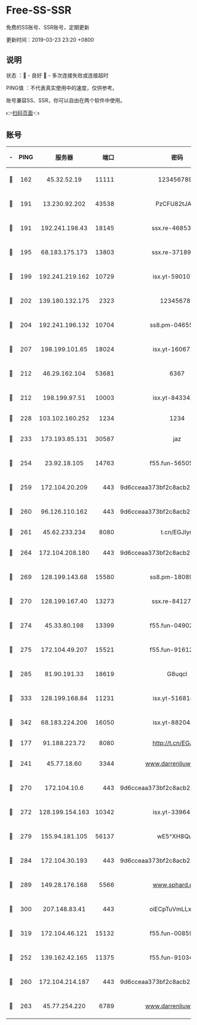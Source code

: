 # Free-SS-SSR

免费的SS账号、SSR账号，定期更新

更新时间：2019-03-23 23:20 +0800

## 说明

状态     ：🙂 - 良好 🙁 - 多次连接失败或连接超时

PING值   ：不代表真实使用中的速度，仅供参考。

账号兼容SS、SSR，你可以自由在两个软件中使用。

👉[扫码页面](https://liesauer.github.io/Free-SS-SSR/)👈

## 账号

|-|PING|服务器|端口|密码|加密方式|区域|
|:----:|:----:|:-----:|-----:|:----:|:----:|:----:|
|🙂|162|45.32.52.19|11111|1234567890|aes-256-cfb|JP|
|🙂|191|13.230.92.202|43538|PzCFU82tJAdZ|aes-256-cfb|JP|
|🙂|191|192.241.198.43|18145|ssx.re-46853856|aes-256-cfb|US|
|🙂|195|68.183.175.173|13803|ssx.re-37189274|aes-256-cfb|US|
|🙂|199|192.241.219.162|10729|isx.yt-59010753|aes-256-cfb|US|
|🙂|202|139.180.132.175|2323|123456789|aes-256-cfb|SG|
|🙂|204|192.241.196.132|10704|ss8.pm-04655152|aes-256-cfb|US|
|🙂|207|198.199.101.65|18024|isx.yt-16067242|aes-256-cfb|US|
|🙂|212|46.29.162.104|53681|6367|aes-128-ctr|RU|
|🙂|212|198.199.97.51|10003|isx.yt-84334223|aes-256-cfb|US|
|🙂|228|103.102.160.252|1234|1234|rc4-md5|JP|
|🙂|233|173.193.85.131|30587|jaz|aes-256-cfb|US|
|🙂|254|23.92.18.105|14763|f55.fun-56505886|aes-256-cfb|US|
|🙂|259|172.104.20.209|443|9d6cceaa373bf2c8acb22e60b6a58be6|aes-256-cfb|US|
|🙂|260|96.126.110.162|443|9d6cceaa373bf2c8acb22e60b6a58be6|aes-256-cfb|US|
|🙂|261|45.62.233.234|8080|t.cn/EGJIyrl|rc4-md5|CA|
|🙂|264|172.104.208.180|443|9d6cceaa373bf2c8acb22e60b6a58be6|aes-256-cfb|US|
|🙂|269|128.199.143.68|15580|ss8.pm-18089615|aes-256-cfb|SG|
|🙂|270|128.199.167.40|13273|ssx.re-84127043|aes-256-cfb|SG|
|🙂|274|45.33.80.198|13399|f55.fun-04902399|aes-256-cfb|US|
|🙂|275|172.104.49.207|15521|f55.fun-91612366|aes-256-cfb|SG|
|🙂|285|81.90.191.33|18619|G8uqcl|aes-256-cfb|US|
|🙂|333|128.199.168.84|11231|isx.yt-51681488|aes-256-cfb|SG|
|🙂|342|68.183.224.206|16050|isx.yt-88204279|aes-256-cfb|SG|
|🙂|177|91.188.223.72|8080|http://t.cn/EGJIyrl|rc4-md5|RU|
|🙂|241|45.77.18.60|3344|www.darrenliuwei.com|aes-256-cfb|JP|
|🙂|270|172.104.10.6|443|9d6cceaa373bf2c8acb22e60b6a58be6|aes-256-cfb|US|
|🙂|272|128.199.154.163|10342|isx.yt-33964532|aes-256-cfb|SG|
|🙂|279|155.94.181.105|56137|wE5^XH8Quw|aes-256-cfb|US|
|🙂|284|172.104.30.193|443|9d6cceaa373bf2c8acb22e60b6a58be6|aes-256-cfb|US|
|🙂|289|149.28.176.168|5566|www.sphard.com|aes-256-cfb|AU|
|🙂|300|207.148.83.41|443|oiECpTuVmLLxk4Ts|aes-256-cfb|AU|
|🙂|319|172.104.46.121|15132|f55.fun-00859364|aes-256-cfb|SG|
|🙁|252|139.162.42.165|11375|f55.fun-91034656|aes-256-cfb|SG|
|🙁|260|172.104.214.187|443|9d6cceaa373bf2c8acb22e60b6a58be6|aes-256-cfb|US|
|🙁|263|45.77.254.220|6789|www.darrenliuwei.com|aes-256-cfb|SG|
